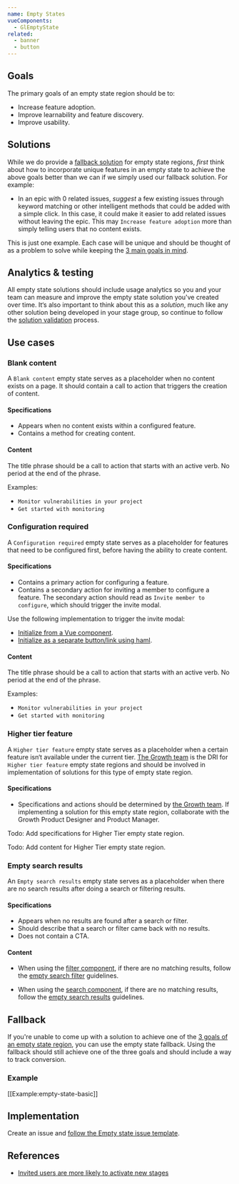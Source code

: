 ```yaml
---
name: Empty States
vueComponents:
  - GlEmptyState
related:
  - banner
  - button
---
```


## Goals

The primary goals of an empty state region should be to:

- Increase feature adoption.
- Improve learnability and feature discovery.
- Improve usability.

## Solutions

While we do provide a [fallback solution](#fallback) for empty state regions, *first* think about how to incorporate unique features in an empty state to achieve the above goals better than we can if we simply used our fallback solution. For example:

- In an epic with 0 related issues, *suggest* a few existing issues through keyword matching or other intelligent methods that could be added with a simple click. In this case, it could make it easier to add related issues without leaving the epic. This may `Increase feature adoption` more than simply telling users that no content exists. 

This is just one example. Each case will be unique and should be thought of as a problem to solve while keeping the [3 main goals in mind](#goals). 

## Analytics & testing

All empty state solutions should include usage analytics so you and your team can measure and improve the empty state solution you've created over time. It‘s also important to think about this as a *solution*, much like any other solution being developed in your stage group, so continue to follow the [solution validation](https://about.gitlab.com/handbook/engineering/ux/ux-research-training/solution-validation-and-methods/) process.

## Use cases

### Blank content

A `Blank content` empty state serves as a placeholder when no content exists on a page. It should contain a call to action that triggers the creation of content. 

#### Specifications

- Appears when no content exists within a configured feature.
- Contains a method for creating content.

#### Content

The title phrase should be a call to action that starts with an active verb. No period at the end of the phrase.

Examples:

- `Monitor vulnerabilities in your project`
- `Get started with monitoring`

### Configuration required

A `Configuration required` empty state serves as a placeholder for features that need to be configured first, before having the ability to create content.

#### Specifications

- Contains a primary action for configuring a feature.
- Contains a secondary action for inviting a member to configure a feature. The secondary action should read as `Invite member to configure`, which should trigger the invite modal.

Use the following implementation to trigger the invite modal:
- [Initialize from a Vue component](http://gitlab.com/gitlab-org/gitlab/blob/81fc02642a748484af91e45abda84c24a54b7ac9/app/assets/javascripts/vue_shared/components/markdown/toolbar.vue#L70-70).
- [Initialize as a separate button/link using haml](https://gitlab.com/gitlab-org/gitlab/blob/81fc02642a748484af91e45abda84c24a54b7ac9/app/views/projects/_invite_members_empty_project.html.haml#L6-13).

#### Content

The title phrase should be a call to action that starts with an active verb. No period at the end of the phrase.

Examples:

- `Monitor vulnerabilities in your project`
- `Get started with monitoring`

### Higher tier feature

A `Higher tier feature` empty state serves as a placeholder when a certain feature isn‘t available under the current tier. [The Growth team](https://about.gitlab.com/handbook/product/categories/#growth-section) is the DRI for `Higher tier feature` empty state regions and should be involved in implementation of solutions for this type of empty state region.

#### Specifications

- Specifications and actions should be determined by [the Growth team](https://about.gitlab.com/handbook/product/categories/#growth-section). If implementing a solution for this empty state region, collaborate with the Growth Product Designer and Product Manager. 

Todo: Add specifications for Higher Tier empty state region.

Todo: Add content for Higher Tier empty state region.

### Empty search results

An `Empty search results` empty state serves as a placeholder when there are no search results after doing a search or filtering results.

#### Specifications

- Appears when no results are found after a search or filter.
- Should describe that a search or filter came back with no results.
- Does not contain a CTA.

#### Content

- When using the [filter component](/components/filter), if there are no matching results, follow the [empty search filter](/components/filter#empty-state-content) guidelines.

- When using the [search component](/components/search), if there are no matching results, follow the [empty search results](/components/search#empty-state-content) guidelines.
## Fallback

If you're unable to come up with a solution to achieve one of the [3 goals of an empty state region](#goals), you can use the empty state fallback. Using the fallback should still achieve one of the three goals and should include a way to track conversion. 

### Example

[[Example:empty-state-basic]]

## Implementation

Create an issue and [follow the Empty state issue template](https://gitlab.com/gitlab-org/gitlab/-/issues/new?issuable_template=Empty%20state).

## References

- [Invited users are more likely to activate new stages](https://gitlab.com/gitlab-org/gitlab-services/design.gitlab.com/-/merge_requests/2526#note_691364062)
